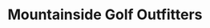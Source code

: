 ---
title: "Mountainside Golf Outfitters"
url: /newbury/mountainside-golf-outfitters/
shop: sports
---